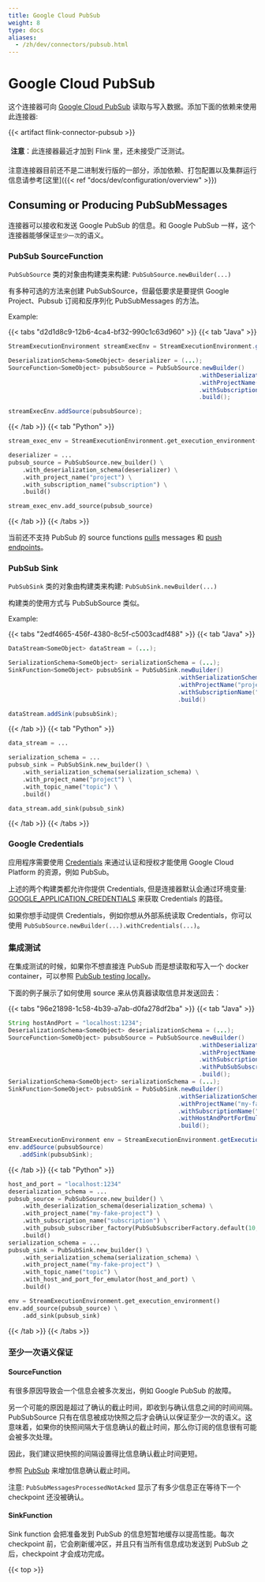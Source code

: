 ```yaml
---
title: Google Cloud PubSub
weight: 8
type: docs
aliases:
  - /zh/dev/connectors/pubsub.html
---
```

<!--
Licensed to the Apache Software Foundation (ASF) under one
or more contributor license agreements.  See the NOTICE file
distributed with this work for additional information
regarding copyright ownership.  The ASF licenses this file
to you under the Apache License, Version 2.0 (the
"License"); you may not use this file except in compliance
with the License.  You may obtain a copy of the License at

  http://www.apache.org/licenses/LICENSE-2.0

Unless required by applicable law or agreed to in writing,
software distributed under the License is distributed on an
"AS IS" BASIS, WITHOUT WARRANTIES OR CONDITIONS OF ANY
KIND, either express or implied.  See the License for the
specific language governing permissions and limitations
under the License.
-->

# Google Cloud PubSub

这个连接器可向 [Google Cloud PubSub](https://cloud.google.com/pubsub) 读取与写入数据。添加下面的依赖来使用此连接器:

{{< artifact flink-connector-pubsub >}}

<p style="border-radius: 5px; padding: 5px" class="bg-danger">
<b>注意</b>：此连接器最近才加到 Flink 里，还未接受广泛测试。
</p>

注意连接器目前还不是二进制发行版的一部分，添加依赖、打包配置以及集群运行信息请参考[这里]({{< ref "docs/dev/configuration/overview" >}})

## Consuming or Producing PubSubMessages

连接器可以接收和发送 Google PubSub 的信息。和 Google PubSub 一样，这个连接器能够保证`至少一次`的语义。

### PubSub SourceFunction

`PubSubSource` 类的对象由构建类来构建: `PubSubSource.newBuilder(...)`

有多种可选的方法来创建 PubSubSource，但最低要求是要提供 Google Project、Pubsub 订阅和反序列化 PubSubMessages 的方法。

Example:

{{< tabs "d2d1d8c9-12b6-4ca4-bf32-990c1c63d960" >}}
{{< tab "Java" >}}
```java
StreamExecutionEnvironment streamExecEnv = StreamExecutionEnvironment.getExecutionEnvironment();

DeserializationSchema<SomeObject> deserializer = (...);
SourceFunction<SomeObject> pubsubSource = PubSubSource.newBuilder()
                                                      .withDeserializationSchema(deserializer)
                                                      .withProjectName("project")
                                                      .withSubscriptionName("subscription")
                                                      .build();

streamExecEnv.addSource(pubsubSource);
```
{{< /tab >}}
{{< tab "Python" >}}
```python
stream_exec_env = StreamExecutionEnvironment.get_execution_environment()

deserializer = ...
pubsub_source = PubSubSource.new_builder() \
    .with_deserialization_schema(deserializer) \
    .with_project_name("project") \
    .with_subscription_name("subscription") \
    .build()

stream_exec_env.add_source(pubsub_source)
```
{{< /tab >}}
{{< /tabs >}}

当前还不支持 PubSub 的 source functions [pulls](https://cloud.google.com/pubsub/docs/pull) messages 和 [push endpoints](https://cloud.google.com/pubsub/docs/push)。

### PubSub Sink

`PubSubSink` 类的对象由构建类来构建: `PubSubSink.newBuilder(...)`

构建类的使用方式与 PubSubSource 类似。

Example:

{{< tabs "2edf4665-456f-4380-8c5f-c5003cadf488" >}}
{{< tab "Java" >}}
```java
DataStream<SomeObject> dataStream = (...);

SerializationSchema<SomeObject> serializationSchema = (...);
SinkFunction<SomeObject> pubsubSink = PubSubSink.newBuilder()
                                                .withSerializationSchema(serializationSchema)
                                                .withProjectName("project")
                                                .withSubscriptionName("subscription")
                                                .build()

dataStream.addSink(pubsubSink);
```
{{< /tab >}}
{{< tab "Python" >}}
```python
data_stream = ...

serialization_schema = ...
pubsub_sink = PubSubSink.new_builder() \
    .with_serialization_schema(serialization_schema) \
    .with_project_name("project") \
    .with_topic_name("topic") \
    .build()

data_stream.add_sink(pubsub_sink)
```
{{< /tab >}}
{{< /tabs >}}

### Google Credentials

应用程序需要使用 [Credentials](https://cloud.google.com/docs/authentication/production) 来通过认证和授权才能使用 Google Cloud Platform 的资源，例如 PubSub。

上述的两个构建类都允许你提供 Credentials, 但是连接器默认会通过环境变量: [GOOGLE_APPLICATION_CREDENTIALS](https://cloud.google.com/docs/authentication/production#obtaining_and_providing_service_account_credentials_manually) 来获取 Credentials 的路径。

如果你想手动提供 Credentials，例如你想从外部系统读取 Credentials，你可以使用 `PubSubSource.newBuilder(...).withCredentials(...)`。

### 集成测试

在集成测试的时候，如果你不想直接连 PubSub 而是想读取和写入一个 docker container，可以参照 [PubSub testing locally](https://cloud.google.com/pubsub/docs/emulator)。

下面的例子展示了如何使用 source 来从仿真器读取信息并发送回去：

{{< tabs "96e21898-1c58-4b39-a7ab-d0fa278df2ba" >}}
{{< tab "Java" >}}
```java
String hostAndPort = "localhost:1234";
DeserializationSchema<SomeObject> deserializationSchema = (...);
SourceFunction<SomeObject> pubsubSource = PubSubSource.newBuilder()
                                                      .withDeserializationSchema(deserializationSchema)
                                                      .withProjectName("my-fake-project")
                                                      .withSubscriptionName("subscription")
                                                      .withPubSubSubscriberFactory(new PubSubSubscriberFactoryForEmulator(hostAndPort, "my-fake-project", "subscription", 10, Duration.ofSeconds(15), 100))
                                                      .build();
SerializationSchema<SomeObject> serializationSchema = (...);
SinkFunction<SomeObject> pubsubSink = PubSubSink.newBuilder()
                                                .withSerializationSchema(serializationSchema)
                                                .withProjectName("my-fake-project")
                                                .withSubscriptionName("subscription")
                                                .withHostAndPortForEmulator(hostAndPort)
                                                .build();

StreamExecutionEnvironment env = StreamExecutionEnvironment.getExecutionEnvironment();
env.addSource(pubsubSource)
   .addSink(pubsubSink);
```
{{< /tab >}}
{{< tab "Python" >}}
```python
host_and_port = "localhost:1234"
deserialization_schema = ...
pubsub_source = PubSubSource.new_builder() \
    .with_deserialization_schema(deserialization_schema) \
    .with_project_name("my-fake-project") \
    .with_subscription_name("subscription") \
    .with_pubsub_subscriber_factory(PubSubSubscriberFactory.default(10, Duration.of_seconds(15), 100)) \
    .build()
serialization_schema = ...
pubsub_sink = PubSubSink.new_builder() \
    .with_serialization_schema(serialization_schema) \
    .with_project_name("my-fake-project") \
    .with_topic_name("topic") \
    .with_host_and_port_for_emulator(host_and_port) \
    .build()

env = StreamExecutionEnvironment.get_execution_environment()
env.add_source(pubsub_source) \
    .add_sink(pubsub_sink)
```
{{< /tab >}}
{{< /tabs >}}

### 至少一次语义保证

#### SourceFunction

有很多原因导致会一个信息会被多次发出，例如 Google PubSub 的故障。

另一个可能的原因是超过了确认的截止时间，即收到与确认信息之间的时间间隔。PubSubSource 只有在信息被成功快照之后才会确认以保证至少一次的语义。这意味着，如果你的快照间隔大于信息确认的截止时间，那么你订阅的信息很有可能会被多次处理。

因此，我们建议把快照的间隔设置得比信息确认截止时间更短。

参照 [PubSub](https://cloud.google.com/pubsub/docs/subscriber) 来增加信息确认截止时间。

注意: `PubSubMessagesProcessedNotAcked` 显示了有多少信息正在等待下一个 checkpoint 还没被确认。

#### SinkFunction

Sink function 会把准备发到 PubSub 的信息短暂地缓存以提高性能。每次 checkpoint 前，它会刷新缓冲区，并且只有当所有信息成功发送到 PubSub 之后，checkpoint 才会成功完成。

{{< top >}}

